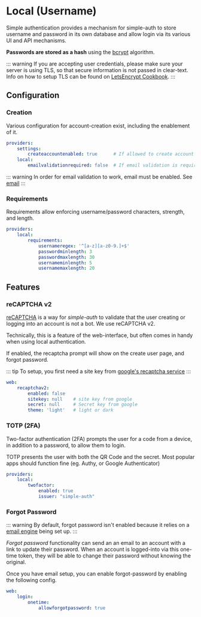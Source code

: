 # Local (Username)

Simple authentication provides a mechanism for simple-auth to store username and password in its own database and allow login via its various UI and API mechanisms.

**Passwords are stored as a hash** using the [bcrypt](https://pkg.go.dev/golang.org/x/crypto/bcrypt) algorithm.

::: warning
If you are accepting user credentials, please make sure your server is using TLS, so that secure information is not passed in clear-text.  Info on how to setup TLS can be found on [LetsEncrypt Cookbook](/cookbooks/letsencrypt.md).
:::

## Configuration

### Creation

Various configuration for account-creation exist, including the enablement of it.

```yaml
providers:
    settings:
        createaccountenabled: true      # If allowed to create account
    local:
        emailvalidationrequired: false  # If email validation is required before login
```

::: warning
In order for email validation to work, email must be enabled. See [email](/email)
:::

### Requirements

Requirements allow enforcing username/password characters, strength, and length.

```yaml
providers:
    local:
        requirements:
            usernameregex: '^[a-z][a-z0-9.]+$'
            passwordminlength: 3
            passwordmaxlength: 30
            usernameminlength: 5
            usernamemaxlength: 20
```

## Features

### reCAPTCHA v2

[reCAPTCHA](https://www.google.com/recaptcha/about/) is a way for *simple-auth* to validate that the user creating or logging into an account is not a bot.  We use reCAPTCHA v2.

Technically, this is a feature of the web-interface, but often comes in handy when using
local authentication.

If enabled, the recaptcha prompt will show on the create user page, and forgot password.

::: tip
To setup, you first need a site key from [google's recaptcha service](https://developers.google.com/recaptcha/intro)
:::

```yaml
web:
    recaptchav2:
        enabled: false
        sitekey: null    # site key from google
        secret: null     # Secret key from google
        theme: 'light'   # light or dark
```

### TOTP (2FA)

Two-factor authentication (2FA) prompts the user for a code from a device, in addition to a password, to allow them to login.

TOTP presents the user with both the QR Code and the secret. Most popular apps should function fine (eg. Authy, or Google Authenticator)

```yaml
providers:
    local:
        twofactor:
            enabled: true
            issuer: "simple-auth"
```

### Forgot Password

::: warning
By default, forgot password isn't enabled because it relies on a [email engine](/email) being set up.
:::

*Forgot password* functionality can send an an email to an account with a link to
update their password.  When an account is logged-into via this one-time token,
they will be able to change their password without knowing the original.

Once you have email setup, you can enable forgot-password by enabling the following config.

```yaml
web:
    login:
        onetime:
            allowforgotpassword: true
```
